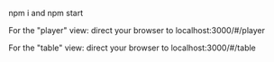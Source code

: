 npm i and npm start

For the "player" view:
  direct your browser to localhost:3000/#/player

For the "table" view:
  direct your browser to localhost:3000/#/table
